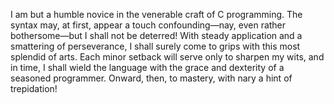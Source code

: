 I am but a humble novice in the venerable craft of C programming. The syntax may, at first, appear a touch confounding—nay, even rather bothersome—but I shall not be deterred! With steady application and a smattering of perseverance, I shall surely come to grips with this most splendid of arts. Each minor setback will serve only to sharpen my wits, and in time, I shall wield the language with the grace and dexterity of a seasoned programmer. Onward, then, to mastery, with nary a hint of trepidation!
